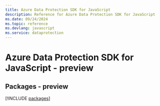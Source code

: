 ```yaml
---
title: Azure Data Protection SDK for JavaScript
description: Reference for Azure Data Protection SDK for JavaScript
ms.date: 09/24/2024
ms.topic: reference
ms.devlang: javascript
ms.service: dataprotection
---
```

# Azure Data Protection SDK for JavaScript - preview
## Packages - preview
[!INCLUDE [packages](data-protection-index.md)]